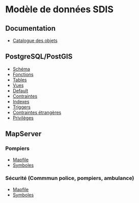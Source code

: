 Modèle de données SDIS
======================

Documentation
-------------

* [Catalogue des objets](doc/catalog.md)

PostgreSQL/PostGIS
------------------

* [Schéma](sql/01_schema.sql)
* [Fonctions](sql/02_functions.sql)
* [Tables](sql/03_tables.sql)
* [Vues](sql/04_views.sql)
* [Default](sql/05_default.sql)
* [Contraintes](sql/06_constraints.sql)
* [Indexes](sql/07_indexes.sql)
* [Triggers](sql/08_triggers.sql)
* [Contraintes étrangères](sql/09_fk_constraints.sql)
* [Privilèges](sql/10_acl.sql)

MapServer
---------

### Pompiers

* [Mapfile](mapserver/pompiers/mapfile.map.in)
* [Symboles](mapserver/pompiers/symbols.sym)

### Sécurité (Commmun police, pompiers, ambulance)

* [Mapfile](mapserver/securite/mapfile.map.in)
* [Symboles](mapserver/securite/symbols.sym)
